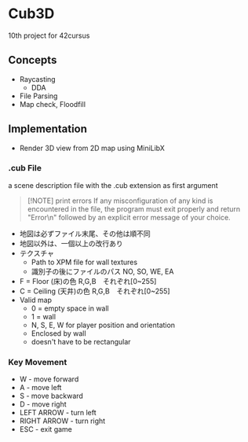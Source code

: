 # Cub3D
10th project for 42cursus

## Concepts
- Raycasting
  - DDA
- File Parsing
- Map check, Floodfill

## Implementation
- Render 3D view from 2D map using MiniLibX

### .cub File
a scene description file with the .cub extension as first argument
> [!NOTE] print errors
> If any misconfiguration of any kind is encountered in the file, the program
must exit properly and return "Error\n" followed by an explicit error message
of your choice.
- 地図は必ずファイル末尾、その他は順不同
- 地図以外は、一個以上の改行あり
- テクスチャ
  - Path to XPM file for wall textures
  - 識別子の後にファイルのパス NO, SO, WE, EA
- F = Floor (床)の色 R,G,B　それぞれ[0~255]
- C = Ceiling (天井)の色 R,G,B　それぞれ[0~255]
- Valid map
  - 0 = empty space in wall
  - 1 = wall
  - N, S, E, W for player position and orientation
  - Enclosed by wall
  - doesn't have to be rectangular

### Key Movement
- W - move forward
- A - move left
- S - move backward
- D - move right
- LEFT ARROW - turn left
- RIGHT ARROW - turn right
- ESC - exit game
